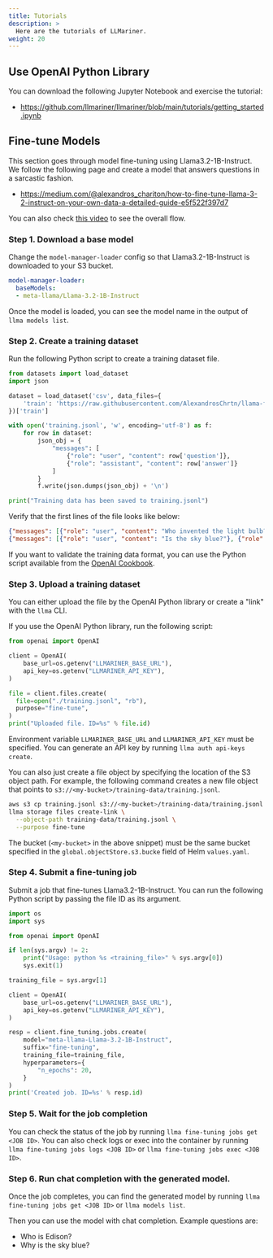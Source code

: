 ```yaml
---
title: Tutorials
description: >
  Here are the tutorials of LLMariner.
weight: 20
---
```


## Use OpenAI Python Library

You can download the following Jupyter Notebook and exercise the tutorial:

- <https://github.com/llmariner/llmariner/blob/main/tutorials/getting_started.ipynb>


## Fine-tune Models

This section goes through model fine-tuning using Llama3.2-1B-Instruct. We follow the following
page and create a model that answers questions in a sarcastic fashion.

- <https://medium.com/@alexandros_chariton/how-to-fine-tune-llama-3-2-instruct-on-your-own-data-a-detailed-guide-e5f522f397d7>

You can also check [this video](https://vimeo.com/1065288371) to see the overall flow.

### Step 1. Download a base model

Change the `model-manager-loader` config so that Llama3.2-1B-Instruct is downloaded to your S3 bucket.

```yaml
model-manager-loader:
  baseModels:
  - meta-llama/Llama-3.2-1B-Instruct
```

Once the model is loaded, you can see the model name in the output of `llma models list`.

### Step 2. Create a training dataset

Run the following Python script to create a training dataset file.

```python
from datasets import load_dataset
import json

dataset = load_dataset('csv', data_files={
    'train': 'https://raw.githubusercontent.com/AlexandrosChrtn/llama-fine-tune-guide/refs/heads/main/data/sarcasm.csv'
})['train']

with open('training.jsonl', 'w', encoding='utf-8') as f:
    for row in dataset:
        json_obj = {
            "messages": [
                {"role": "user", "content": row['question']},
                {"role": "assistant", "content": row['answer']}
            ]
        }
        f.write(json.dumps(json_obj) + '\n')

print("Training data has been saved to training.jsonl")
```

Verify that the first lines of the file looks like below:

```json
{"messages": [{"role": "user", "content": "Who invented the light bulb?"}, {"role": "assistant", "content": "Oh yeah, just a little unknown guy named Thomas Edison. You might have heard of him... if you pay attention at all."}]}
{"messages": [{"role": "user", "content": "Is the sky blue?"}, {"role": "assistant", "content": "Wow, you're asking that? Next, you'll tell me water is wet."}]}
```

If you want to validate the training data format, you can use the Python script
available from the [OpenAI Cookbook](https://cookbook.openai.com/examples/chat_finetuning_data_prep).

### Step 3. Upload a training dataset

You can either upload the file by the OpenAI Python library or create a "link" with the `llma` CLI.

If you use the OpenAI Python library, run the following script:

```python
from openai import OpenAI

client = OpenAI(
    base_url=os.getenv("LLMARINER_BASE_URL"),
    api_key=os.getenv("LLMARINER_API_KEY"),
)

file = client.files.create(
  file=open("./training.jsonl", "rb"),
  purpose="fine-tune",
)
print("Uploaded file. ID=%s" % file.id)
```

Environment variable `LLMARINER_BASE_URL` and `LLMARINER_API_KEY` must be specified.
You can generate an API key by running `llma auth api-keys create`.

You can also just create a file object by specifying the location of the S3 object path. For example,
the following command creates a new file object that points to `s3://<my-bucket>/training-data/training.jsonl`.

```bash
aws s3 cp training.jsonl s3://<my-bucket>/training-data/training.jsonl
llma storage files create-link \
  --object-path training-data/training.jsonl \
  --purpose fine-tune
```

The bucket (`<my-bucket>` in the above snippet) must be the same bucket
specified in the `global.objectStore.s3.bucke` field of Helm `values.yaml`.

### Step 4. Submit a fine-tuning job

Submit a job that fine-tunes Llama3.2-1B-Instruct. You can run the following Python
script by passing the file ID as its argument.

```python
import os
import sys

from openai import OpenAI

if len(sys.argv) != 2:
    print("Usage: python %s <training_file>" % sys.argv[0])
    sys.exit(1)

training_file = sys.argv[1]

client = OpenAI(
    base_url=os.getenv("LLMARINER_BASE_URL"),
    api_key=os.getenv("LLMARINER_API_KEY"),
)

resp = client.fine_tuning.jobs.create(
    model="meta-llama-Llama-3.2-1B-Instruct",
    suffix="fine-tuning",
    training_file=training_file,
    hyperparameters={
        "n_epochs": 20,
    }
)
print('Created job. ID=%s' % resp.id)
```

### Step 5. Wait for the job completion

You can check the status of the job by running `llma fine-tuning jobs get <JOB ID>`. You can
also check logs or exec into the container by running `llma fine-tuning jobs logs <JOB ID>`
or `llma fine-tuning jobs exec <JOB ID>`.


### Step 6. Run chat completion with the generated model.

Once the job completes, you can find the generated model by running `llma fine-tuning jobs get <JOB ID>` or `llma models list`.

Then you can use the model with chat completion. Example questions are:

- Who is Edison?
- Why is the sky blue?
